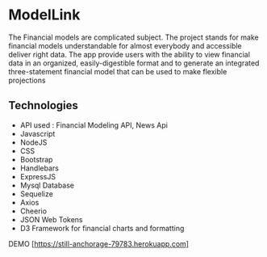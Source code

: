 # ModelLink


The Financial models are complicated subject. The project stands for make financial models understandable for almost everybody and accessible deliver right data. The app provide users with the ability to view financial data in an organized, easily-digestible format and to generate an integrated three-statement financial model that can be used to make flexible projections



## Technologies 
* API used : Financial Modeling API, News Api
* Javascript
* NodeJS
* CSS
* Bootstrap
* Handlebars
* ExpressJS
* Mysql Database
* Sequelize
* Axios
* Cheerio
* JSON Web Tokens
* D3 Framework for financial charts and formatting

 DEMO [https://still-anchorage-79783.herokuapp.com]
